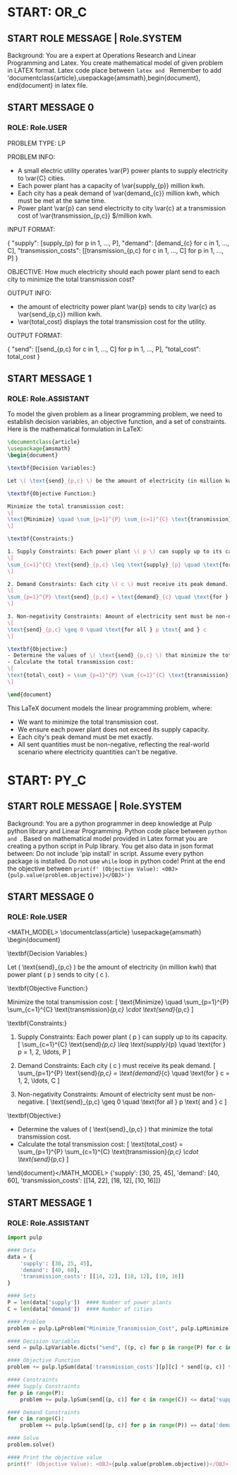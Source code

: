 # START: OR_C 
## START ROLE MESSAGE | Role.SYSTEM 
Background: You are a expert at Operations Research and Linear Programming and Latex. You create mathematical model of given problem in LATEX format. Latex code place between ```latex and ``` Remember to add 'documentclass{article},usepackage{amsmath},begin{document}, end{document} in latex file. 
## START MESSAGE 0 
### ROLE: Role.USER
<DESCRIPTION>
PROBLEM TYPE: LP

PROBLEM INFO:

- A small electric utility operates \var{P} power plants to supply electricity to \var{C} cities.
- Each power plant has a capacity of \var{supply_{p}} million kwh.
- Each city has a peak demand of \var{demand_{c}} million kwh, which must be met at the same time.
- Power plant \var{p} can send electricity to city \var{c} at a transmission cost of \var{transmission_{p,c}} $/million kwh.

INPUT FORMAT: 

{
    "supply": [supply_{p} for p in 1, ..., P],
    "demand": [demand_{c} for c in 1, ..., C],
    "transmission_costs": [[transmission_{p,c} for c in 1, ..., C] for p in 1, ..., P]
}

OBJECTIVE: How much electricity should each power plant send to each city to minimize the total transmission cost?

OUTPUT INFO:

- the amount of electricity power plant \var{p} sends to city \var{c} as \var{send_{p,c}} million kwh.
- \var{total_cost} displays the total transmission cost for the utility.

OUTPUT FORMAT:

{
    "send": [[send_{p,c} for c in 1, ..., C] for p in 1, ..., P],
    "total_cost": total_cost
}

</DESCRIPTION>


## START MESSAGE 1 
### ROLE: Role.ASSISTANT
To model the given problem as a linear programming problem, we need to establish decision variables, an objective function, and a set of constraints. Here is the mathematical formulation in LaTeX:

```latex
\documentclass{article}
\usepackage{amsmath}
\begin{document}

\textbf{Decision Variables:}

Let \( \text{send}_{p,c} \) be the amount of electricity (in million kwh) that power plant \( p \) sends to city \( c \).

\textbf{Objective Function:}

Minimize the total transmission cost:
\[
\text{Minimize} \quad \sum_{p=1}^{P} \sum_{c=1}^{C} \text{transmission}_{p,c} \cdot \text{send}_{p,c}
\]

\textbf{Constraints:}

1. Supply Constraints: Each power plant \( p \) can supply up to its capacity.
\[
\sum_{c=1}^{C} \text{send}_{p,c} \leq \text{supply}_{p} \quad \text{for } p = 1, 2, \ldots, P
\]

2. Demand Constraints: Each city \( c \) must receive its peak demand.
\[
\sum_{p=1}^{P} \text{send}_{p,c} = \text{demand}_{c} \quad \text{for } c = 1, 2, \ldots, C
\]

3. Non-negativity Constraints: Amount of electricity sent must be non-negative.
\[
\text{send}_{p,c} \geq 0 \quad \text{for all } p \text{ and } c
\]

\textbf{Objective:}
- Determine the values of \( \text{send}_{p,c} \) that minimize the total transmission cost.
- Calculate the total transmission cost:
\[
\text{total\_cost} = \sum_{p=1}^{P} \sum_{c=1}^{C} \text{transmission}_{p,c} \cdot \text{send}_{p,c}
\]

\end{document}
```

This LaTeX document models the linear programming problem, where:
- We want to minimize the total transmission cost.
- We ensure each power plant does not exceed its supply capacity.
- Each city's peak demand must be met exactly.
- All sent quantities must be non-negative, reflecting the real-world scenario where electricity quantities can't be negative.

# START: PY_C 
## START ROLE MESSAGE | Role.SYSTEM 
Background: You are a python programmer in deep knowledge at Pulp python library and Linear Programming. Python code place between ```python and ```. Based on mathematical model provided in Latex format you are creating a python script in Pulp library. You get also data in json format between: <DATA></DATA> Do not include 'pip install' in script. Assume every python package is installed. Do not use `while` loop in python code! Print at the end the objective between <OBJ></OBJ> `print(f' (Objective Value): <OBJ>{pulp.value(problem.objective)}</OBJ>')` 
## START MESSAGE 0 
### ROLE: Role.USER
<MATH_MODEL>
\documentclass{article}
\usepackage{amsmath}
\begin{document}

\textbf{Decision Variables:}

Let \( \text{send}_{p,c} \) be the amount of electricity (in million kwh) that power plant \( p \) sends to city \( c \).

\textbf{Objective Function:}

Minimize the total transmission cost:
\[
\text{Minimize} \quad \sum_{p=1}^{P} \sum_{c=1}^{C} \text{transmission}_{p,c} \cdot \text{send}_{p,c}
\]

\textbf{Constraints:}

1. Supply Constraints: Each power plant \( p \) can supply up to its capacity.
\[
\sum_{c=1}^{C} \text{send}_{p,c} \leq \text{supply}_{p} \quad \text{for } p = 1, 2, \ldots, P
\]

2. Demand Constraints: Each city \( c \) must receive its peak demand.
\[
\sum_{p=1}^{P} \text{send}_{p,c} = \text{demand}_{c} \quad \text{for } c = 1, 2, \ldots, C
\]

3. Non-negativity Constraints: Amount of electricity sent must be non-negative.
\[
\text{send}_{p,c} \geq 0 \quad \text{for all } p \text{ and } c
\]

\textbf{Objective:}
- Determine the values of \( \text{send}_{p,c} \) that minimize the total transmission cost.
- Calculate the total transmission cost:
\[
\text{total\_cost} = \sum_{p=1}^{P} \sum_{c=1}^{C} \text{transmission}_{p,c} \cdot \text{send}_{p,c}
\]

\end{document}</MATH_MODEL>
<DATA>
{'supply': [30, 25, 45], 'demand': [40, 60], 'transmission_costs': [[14, 22], [18, 12], [10, 16]]}</DATA>


## START MESSAGE 1 
### ROLE: Role.ASSISTANT
```python
import pulp

#### Data
data = {
    'supply': [30, 25, 45],
    'demand': [40, 60],
    'transmission_costs': [[14, 22], [18, 12], [10, 16]]
}

#### Sets
P = len(data['supply'])  #### Number of power plants
C = len(data['demand'])  #### Number of cities

#### Problem
problem = pulp.LpProblem("Minimize_Transmission_Cost", pulp.LpMinimize)

#### Decision Variables
send = pulp.LpVariable.dicts("send", ((p, c) for p in range(P) for c in range(C)), lowBound=0)

#### Objective Function
problem += pulp.lpSum(data['transmission_costs'][p][c] * send[(p, c)] for p in range(P) for c in range(C))

#### Constraints
#### Supply Constraints
for p in range(P):
    problem += pulp.lpSum(send[(p, c)] for c in range(C)) <= data['supply'][p], f"Supply_Constraint_Plant_{p}"

#### Demand Constraints
for c in range(C):
    problem += pulp.lpSum(send[(p, c)] for p in range(P)) == data['demand'][c], f"Demand_Constraint_City_{c}"

#### Solve
problem.solve()

#### Print the objective value
print(f' (Objective Value): <OBJ>{pulp.value(problem.objective)}</OBJ>')
```

